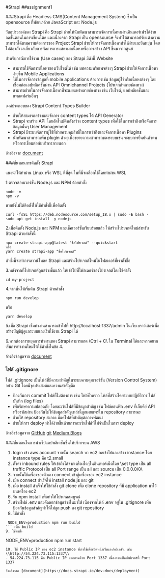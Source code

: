 #Strapi
##assignment1

###Strapi คือ Headless CMS(Content Management System) ซึ่งเป็น opensource ที่พัฒนาด้วย JavaScript และ Node.js

วัตถุประสงค์ของ Strapi คือ Strapi ช่วยให้นักพัฒนาสามารถจัดการเนื้อหาผ่านอินเตอร์เฟซได้ง่าย ลดขั้นตอนในการเขียนโค้ด และเนื่องจาก Strapi เป็น opensource จึงทำให้สามารถปรับแต่งความสามารถได้ตามความต้องการของ Project Strapi ช่วยให้การจัดการเนื้อหาทำได้ง่ายและยืดหยุ่น โดยไม่ต้องกังวลเกี่ยวกับการจัดการการแสดงผลเนื้อหาหรือการสร้าง API ขึ้นมาจากศูนย์

สำหรับกรณีการใช้งาน (Use cases) ของ Strapi มีดังนี้
Website
- สามารถใช้จัดการเนื้อหาของเว็บไซต์ได้ เช่น บทความหรือเพจต่างๆ Strapi ช่วยให้จัดการเนื้อหาง่ายขึ้น
Mobile Applications
- ใช้ในการจัดการข้อมูลที่ mobile applications ต้องการเช่น ข้อมูลผู้ใช้หรือเนื้อหาต่างๆ โดยเชื่อมต่อแอปพลิเคชั่นผ่าน API
Omnichannel Projects (โปรเจกต์หลายช่องทาง)
- สามารถช่วยในการจัดการเนื้อหาที่จะเผยแพร่หลายช่องทาง เช่น เว็บไซต์, แอปพลิเคชั่นและแพลตฟอร์มอื่นๆ

องค์ประกอบของ Strapi
Content Types Builder
- ช่วยให้สามารถสร้างและจัดการ content types ได้
API Generator
- Strapi จะสร้าง API โดยอัตโนมัติหลังสร้าง content types เพื่อใช้ในการเข้าถึงหรือจัดการข้อมูลนั้นๆ
User Management
- Strapi มีระบบจัดการผู้ใช้ที่ช่วยควบคุมสิทธิ์ในการเข้าถึงและจัดการเนื้อหา
Plugins
- นักพัฒนาสามารถเพิ่ม plugin ต่างๆเพื่อขยายความสามารถของระบบเช่น ระบบการยืนยันตัวตนหรือการเชื่อมต่อกับบริการภายนอก

อ้างอิงจาก [document](https://docs.strapi.io/user-docs/content-manager)

###ขั้นตอนการติดตั้ง Strapi

แนะนำให้ทำผ่าน Linux หรือ WSL ดีที่สุด ในที่นี่จะเลือกใช้โดยทำผ่าน WSL

1.ตรวจสอบเวอร์ชั่น Node.js และ NPM ด้วยคำสั่ง

```
node -v
npm -v
```

หากยังไม่ได้ติดตั้งให้ใช้คำสั่งนี้เพื่อติดตั้ง
```
curl -fsSL https://deb.nodesource.com/setup_18.x | sudo -E bash -
sudo apt-get install -y nodejs
```

2.เมื่อติดตั้ง Node.js และ NPM และเช็คเวอร์ชั่นเรียบร้อยแล้ว ให้สร้างโปรเจกต์ใหม่สำหรับ Strapi ด้วยคำสั่งนี้
```
npx create-strapi-app@latest "ชื่อโปรเจกต์" --quickstart
หรือ
yarn create strapi-app "ชื่อโปรเจกต์"
```

คำสั่งนี้จะทำการดาวน์โหลด Strapi และสร้างโปรเจกต์ใหม่ในโฟลเดอร์ที่เราตั้งชื่อ

3.หลังจากที่โปรเจกต์ถูกสร้างขึ้นแล้ว ให้เข้าไปที่โฟลเดอร์ของโปรเจกต์โดยใช้คำสั่ง
```
cd my-project
```

4.จากนั้นให้เริ่มต้น Strapi ด้วยคำสั่ง
```
npm run develop
```
หรือ
```
yarn develop
```

5.เมื่อ Strapi เริ่มทำงานสามารถเข้าไปที่ http://localhost:1337/admin ในเว็บเบราว์เซอร์เพื่อสร้างบัญชีผู้ดูแลระบบและเริ่มใช้งาน Strapi ได้

6.หากต้องการหยุดการทำงานของ Strapi สามารถกด \\Ctrl + C\\ ใน Terminal ได้และหากอยากเริ่มการทำงานใหม่ให้ใช้คำสั่งในข้อ 4.

อ้างอิงข้อมูลจาก [document](https://docs.strapi.io/dev-docs/installation/cli)

### ไฟล์ .gitignore

ไฟล์ .gitignore เป็นไฟล์ที่มีความสำคัญในระบบควบคุมเวอร์ชัน (Version Control System) อย่าง Git โดยมีจุดประสงค์และความสำคัญคือ 

- ป้องกันการ commit ไฟล์ที่ไม่ต้องการ เช่น ไฟล์ชั่วคราว ไฟล์ที่สร้างโดยระบบปฏิบัติการ ไฟล์บันทึก (log files)
- เพื่อรักษาความปลอดภัย โดยละเว้นไฟล์ที่มีข้อมูลสำคัญ เช่น ไฟล์คอนฟิก .env ที่เก็บคีย์ API หรือรหัสผ่าน ป้องกันไม่ให้ข้อมูลสำคัญเหล่านี้ถูกเผยแพร่ใน repository สาธารณะ
- ช่วยให้ repository สะอาด มีแค่ไฟล์ที่สำคัญต่อการพัฒนา
- ช่วยให้การ deploy ทำได้ง่ายขึ้นด้วยการละเว้นไฟล์ที่ไม่จำเป็นในการ deploy 

อ้างอิงข้อมูลจาก [GitHub](https://docs.github.com/en/get-started/getting-started-with-git/ignoring-files?platform=linux)
[git](https://git-scm.com/docs/gitignore/en )
[Medium Blogs](https://medium.com/odds-team/gitignore-%E0%B8%84%E0%B8%A7%E0%B8%B2%E0%B8%A1%E0%B8%AA%E0%B8%B2%E0%B8%A1%E0%B8%B2%E0%B8%A3%E0%B8%96%E0%B8%82%E0%B8%AD%E0%B8%87-git-version-control-a77d1677a9d3)

###ขั้นตอนในการนำเว็ปแอปพลิเคชันขึ้นให้บริการบน AWS

1. login เข้า aws account จากนั้น search หา ec2 กดเข้าไปและสร้าง instance โดย instance type คือ t2.small
2. ตั้งค่า inbound rules ให้เข้าถึงได้จากเครื่องใดๆในอินเทอร์เน็ตโดย 
\\set type เป็น all traffic
Protocol เป็น all 
Port range เป็น all 
และ source เป็น 0.0.0.0/0\\
3. จากนั้นใช้เครื่องของตัวเอง connect เข้าสู่เครื่องของ ec2 instance
4. เมื่อ connect สำเร็จให้ install node.js และ git
5. เมื่อ install สำเร็จให้ใช้คำสั่ง git clone เพื่อ clone repository ที่มี application มาไว้บนเครื่อง ec2
6. รัน npm install เพื่อทำให้โปรเจคสมบูรณ์
7. สร้างไฟล์ .env และคัดลอกข้อมูลข้างในมาใส่ เนื่องจากไฟล์ .env อยู่ใน .gitignore เพื่อป้องกันข้อมูลสำคัญทำให้ไม่ถูก push ลง git repository
8. ใช้คำสั่ง
```
 NODE_ENV=production npm run build
``` เพื่อ build
9. ใช้คำสั่ง 
```
NODE_ENV=production npm run start
``` เพื่อเริ่มรัน server
10. ใช้ Public IP ของ ec2 instance ที่เราใช้เพื่อเปิดหน้าเว็บแอปพลิเคชัน เช่น \\http://54.224.73.115:1337\\
- 54.224.73.115 คือ Public IP และตามด้วย Port 1337 เนื่องจากเปิดเซิฟเวอร์ที่ Port 1337

อ้างอิงจาก [document](https://docs.strapi.io/dev-docs/deployment)

